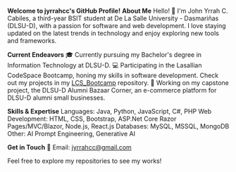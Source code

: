 ****Welcome to jyrrahcc's GitHub Profile!****
**About Me**
Hello! 👋 I'm John Yrrah C. Cabiles, a third-year BSIT student at De La Salle University - Dasmariñas (DLSU-D), with a passion for software and web development. I love staying updated on the latest trends in technology and enjoy exploring new tools and frameworks.

**Current Endeavors**
🎓 Currently pursuing my Bachelor's degree in Information Technology at DLSU-D.
💻 Participating in the Lasallian CodeSpace Bootcamp, honing my skills in software development. Check out my projects in my [LCS_Bootcamp](https://github.com/jyrrahcc/LCS_Bootcamp) repository.
🚀 Working on my capstone project, the DLSU-D Alumni Bazaar Corner, an e-commerce platform for DLSU-D alumni small businesses.

**Skills & Expertise**
Languages: Java, Python, JavaScript, C#, PHP
Web Development: HTML, CSS, Bootstrap, ASP.Net Core Razor Pages/MVC/Blazor, Node.js, React.js
Databases: MySQL, MSSQL, MongoDB
Other: AI Prompt Engineering, Generative AI

**Get in Touch**
📧 Email: jyrrahcc@gmail.com

Feel free to explore my repositories to see my works!
